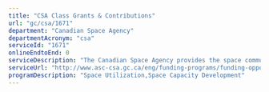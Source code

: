 ```yaml
---
title: "CSA Class Grants & Contributions"
url: "gc/csa/1671"
department: "Canadian Space Agency"
departmentAcronym: "csa"
serviceId: "1671"
onlineEndtoEnd: 0
serviceDescription: "The Canadian Space Agency provides the space community with numerous types of opportunities, including contracts, grants and contributions. It aims to support Canadian university research projects, supports innovation for the growth of the Canadian space industry and support the development of innovative technologies with strong commercial potential."
serviceUrl: "http://www.asc-csa.gc.ca/eng/funding-programs/funding-opportunities/default.asp"
programDescription: "Space Utilization,Space Capacity Development"
---
```

